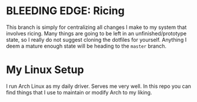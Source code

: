 
# BLEEDING EDGE: Ricing
This branch is simply for centralizing all changes I make to my system that involves ricing. Many things are going to be left in an unfinished/prototype state, so I really do not suggest cloning the dotfiles for yourself. Anything I deem a mature enough state will be heading to the `master` branch.

# My Linux Setup
I run Arch Linux as my daily driver. Serves me very well. In this repo you can find things that I use to maintain or modify Arch to my liking.



